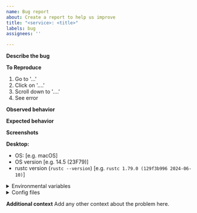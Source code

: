 ```yaml
---
name: Bug report
about: Create a report to help us improve
title: "<service>: <title>"
labels: bug
assignees: ''

---
```


**Describe the bug**

<!--
A clear and concise description of what the bug is.
-->

**To Reproduce**

<!--
Steps to reproduce the behavior in as many details as possible:
-->
1. Go to '...'
2. Click on '....'
3. Scroll down to '....'
4. See error

**Observed behavior**

<!--
The behavior you observed after following the steps and point out the problem.
-->

**Expected behavior**

<!--
A clear and concise description of what you expected to happen and why.
-->

**Screenshots**

<!--
If applicable, add screenshots to help explain your problem.
-->

**Desktop:**

<!--
Please complete the following information
-->

 - OS: [e.g. macOS]
 - OS version [e.g. 14.5 (23F79)]
 - rustc version (`rustc --version`) [e.g. `rustc 1.79.0 (129f3b996 2024-06-10)`]


<details><summary>Environmental variables</summary>
<p>

<!--
List environmental variables that were used when running the project.
In particular, settings for the respective service.
-->

```
<envs>
```

</p>
</details>

<details><summary>Config files</summary>
<p>

<!--
Attach relevant configuration files that were used.
-->

`config_file_1.json`:
```
<file contents>
```

</p>
</details>

**Additional context**
Add any other context about the problem here.

